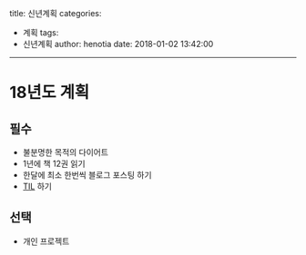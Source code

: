 title: 신년계획
categories:
  - 계획
tags:
  - 신년계획
author: henotia
date: 2018-01-02 13:42:00
---

# 18년도 계획

## 필수
- 불분명한 목적의 다이어트
- 1년에 책 12권 읽기
- 한달에 최소 한번씩 블로그 포스팅 하기
- [TIL](https://www.urbandictionary.com/define.php?term=TIL) 하기

## 선택
- 개인 프로젝트